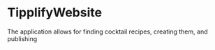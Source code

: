 # TipplifyWebsite
The application allows for finding cocktail recipes, creating them, and publishing

